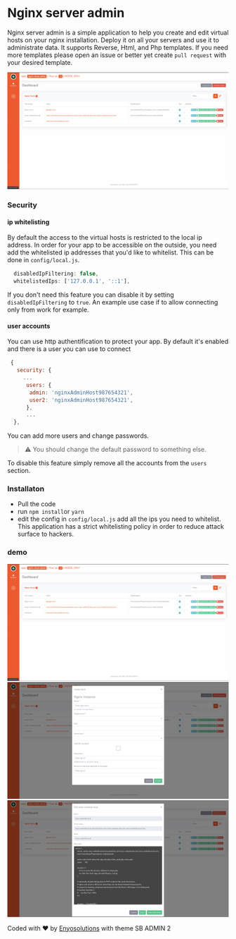 # Nginx server admin

Nginx server admin is a simple application to help you create and edit virtual hosts on your nginx installation. Deploy it on all your servers and use it to administrate data. It supports Reverse, Html, and Php  templates. If you need more templates please open an issue or better yet create `pull request` with your desired template.

![nginx editor](./examples/homepage.png)


### Security

#### ip whitelisting
By default the access to the virtual hosts is restricted to the local ip address.
In order for your app to be accessible on the outside, you need add the whitelisted ip addresses that you'd like to whitelist. This can be done in `config/local.js`.

```javascript
  disabledIpFiltering: false,
  whitelistedIps: ['127.0.0.1', '::1'],
```

If you don't need this feature you can disable it by setting `disabledIpFiltering` to `true`.
An example use case if to allow connecting only from work for example.


#### user accounts

You can use http authentification to protect your app. By default it's enabled and there is a user you can use to connect

```javascript
 {
   security: {
     ...
      users: {
       admin: 'nginxAdminHost987654321',
       user2: 'nginxAdminHost987654321',
      },
      ...
  },
  ```

You can add more users and change passwords.

> ⚠️  You should change the default password to something else.

To disable this feature simply remove all the accounts from the `users` section.


### Installaton

+ Pull the code
+ run `npm install`or `yarn`
+ edit the config in `config/local.js`  add all the ips you need to whitelist. This application has a strict whitelisting policy in order to reduce attack surface to hackers.


### demo

![nginx editor](./examples/homepage.png)
![nginx editor](./examples/create.png)
![nginx editor](./examples/edit.png)



<div class="copyright text-center my-auto">
                <span>Coded with ❤️ by  <a href="https://www.enyosolutions.com" target="_blank">Enyosolutions</a></span> with theme SB ADMIN 2
              </div>